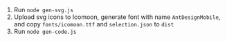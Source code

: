 1. Run `node gen-svg.js`
2. Upload svg icons to Icomoon, generate font with name `AntDesignMobile`, and copy `fonts/icomoon.ttf` and `selection.json` to `dist`
3. Run `node gen-code.js`
